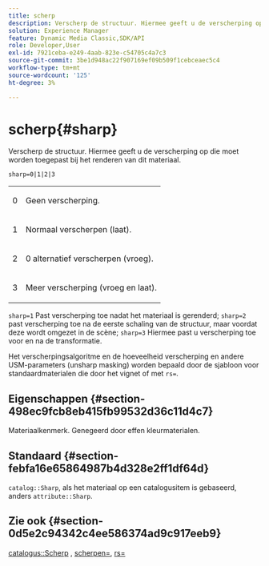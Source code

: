 ```yaml
---
title: scherp
description: Verscherp de structuur. Hiermee geeft u de verscherping op die moet worden toegepast bij het renderen van dit materiaal.
solution: Experience Manager
feature: Dynamic Media Classic,SDK/API
role: Developer,User
exl-id: 7921ceba-e249-4aab-823e-c54705c4a7c3
source-git-commit: 3be1d948ac22f907169ef09b509f1cebceaec5c4
workflow-type: tm+mt
source-wordcount: '125'
ht-degree: 3%

---
```


# scherp{#sharp}

Verscherp de structuur. Hiermee geeft u de verscherping op die moet worden toegepast bij het renderen van dit materiaal.

`sharp=0|1|2|3`

<table id="simpletable_04B4EAA7CE7D4ED48A61A50CD001388F"> 
 <tr class="strow"> 
  <td class="stentry"> <p>0 </p> </td> 
  <td class="stentry"> <p>Geen verscherping. </p> </td> 
 </tr> 
 <tr class="strow"> 
  <td class="stentry"> <p>1 </p> </td> 
  <td class="stentry"> <p>Normaal verscherpen (laat). </p> </td> 
 </tr> 
 <tr class="strow"> 
  <td class="stentry"> <p>2 </p> </td> 
  <td class="stentry"> <p>0 alternatief verscherpen (vroeg). </p> </td> 
 </tr> 
 <tr class="strow"> 
  <td class="stentry"> <p>3 </p> </td> 
  <td class="stentry"> <p>Meer verscherping (vroeg en laat). </p> </td> 
 </tr> 
</table>

`sharp=1` Past verscherping toe nadat het materiaal is gerenderd; `sharp=2` past verscherping toe na de eerste schaling van de structuur, maar voordat deze wordt omgezet in de scène; `sharp=3` Hiermee past u verscherping toe voor en na de transformatie.

Het verscherpingsalgoritme en de hoeveelheid verscherping en andere USM-parameters (unsharp masking) worden bepaald door de sjabloon voor standaardmaterialen die door het vignet of met `rs=`.

## Eigenschappen {#section-498ec9fcb8eb415fb99532d36c11d4c7}

Materiaalkenmerk. Genegeerd door effen kleurmaterialen.

## Standaard {#section-febfa16e65864987b4d328e2ff1df64d}

`catalog::Sharp`, als het materiaal op een catalogusitem is gebaseerd, anders `attribute::Sharp`.

## Zie ook {#section-0d5e2c94342c4ee586374ad9c917eeb9}

[catalogus::Scherp](../../../../../ir-api/material-cat/image-rendering-api-ref/c-ir-material-catalog/c-ir-material-data-reference/r-ir-sharp-dataref.md#reference-f79a14bd52474dfd8495115d398a30d0) , [scherpen=](../../../../../ir-api/http-protocol/image-rendering-api-ref/c-ir-http-protocol-ref/c-ir-http-protocol-command-reference/r-ir-http-sharpen.md#reference-13034d22d176483cb99ccafc2a4f6a6e), [rs=](../../../../../ir-api/http-protocol/image-rendering-api-ref/c-ir-http-protocol-ref/c-ir-http-protocol-command-reference/r-ir-rs.md#reference-d20cefaaa6cd4f449d1591c87959b4cf)
